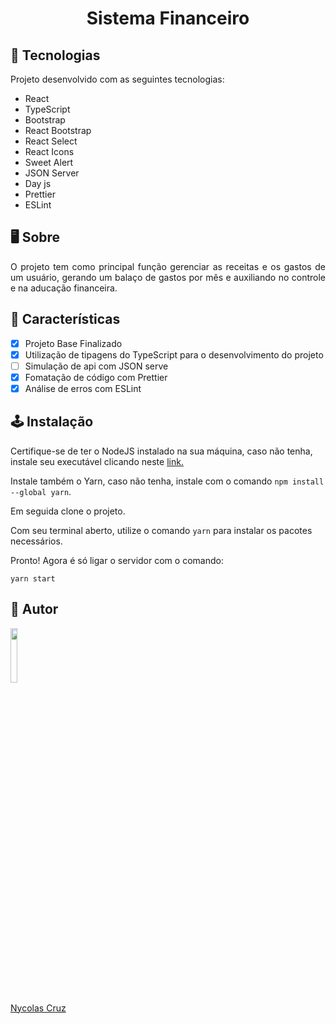 <h1 align="center">Sistema Financeiro</h1>

## 🚀 Tecnologias

<p>Projeto desenvolvido com as seguintes tecnologias:</p>

- React
- TypeScript
- Bootstrap
- React Bootstrap
- React Select
- React Icons
- Sweet Alert
- JSON Server
- Day js
- Prettier
- ESLint

## 🖥️ Sobre

<p align="justify">O projeto tem como principal função gerenciar as receitas e os gastos de um usuário, gerando um balaço de gastos por mês e auxiliando no controle e  na aducação financeira.</p>

## 🔧 Características

- [x] Projeto Base Finalizado
- [x] Utilização de tipagens do TypeScript para o desenvolvimento do projeto
- [ ] Simulação de api com JSON serve
- [x] Fomatação de código com Prettier
- [x] Análise de erros com ESLint

## 🕹️ Instalação

Certifique-se de ter o NodeJS instalado na sua máquina, caso não tenha, instale seu executável clicando neste <a href="https://nodejs.org/pt-br/download/">link.</a>

Instale também o Yarn, caso não tenha, instale com o comando ````npm install --global yarn````.

Em seguida clone o projeto.

Com seu terminal aberto, utilize o comando ````yarn```` para instalar os pacotes necessários.

Pronto! Agora é só ligar o servidor com o comando:
````
yarn start
````

## 🐧 Autor

<a href="https://github.com/NycolasCruz">
    <img src="https://github.com/NycolasCruz.png"  width="15%">
    <p>Nycolas Cruz</p>
</a>
